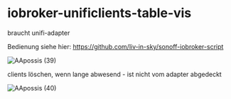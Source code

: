 # iobroker-unificlients-table-vis


braucht unifi-adapter

Bedienung siehe hier: https://github.com/liv-in-sky/sonoff-iobroker-script

![AApossis (39)](https://user-images.githubusercontent.com/18462890/115380120-887c8c80-a1d2-11eb-9070-55b1eb3a7c31.gif)



clients löschen, wenn lange abwesend - ist nicht vom adapter abgedeckt

![AApossis (40)](https://user-images.githubusercontent.com/18462890/115380213-a6e28800-a1d2-11eb-8e3b-7785ef0c5c4b.gif)
